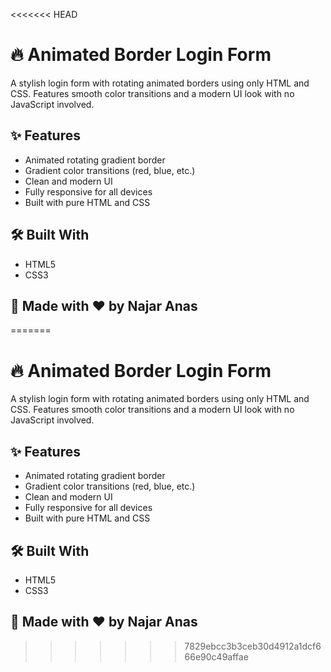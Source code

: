 <<<<<<< HEAD
# 🔥 Animated Border Login Form

A stylish login form with rotating animated borders using only HTML and CSS. Features smooth color transitions and a modern UI look with no JavaScript involved.

## ✨ Features

- Animated rotating gradient border
- Gradient color transitions (red, blue, etc.)
- Clean and modern UI
- Fully responsive for all devices
- Built with pure HTML and CSS

## 🛠️ Built With

- HTML5
- CSS3

## 🚀 Made with ❤️ by Najar Anas
=======
# 🔥 Animated Border Login Form

A stylish login form with rotating animated borders using only HTML and CSS. Features smooth color transitions and a modern UI look with no JavaScript involved.


## ✨ Features

- Animated rotating gradient border
- Gradient color transitions (red, blue, etc.)
- Clean and modern UI
- Fully responsive for all devices
- Built with pure HTML and CSS

## 🛠️ Built With

- HTML5
- CSS3

## 🚀 Made with ❤️ by Najar Anas
>>>>>>> 7829ebcc3b3ceb30d4912a1dcf666e90c49affae
